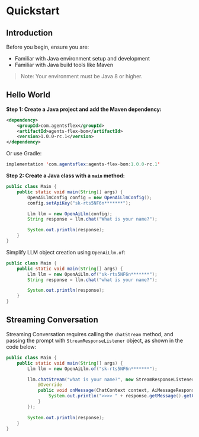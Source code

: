 # Quickstart

## Introduction

Before you begin, ensure you are:

- Familiar with Java environment setup and development
- Familiar with Java build tools like Maven

> Note: Your environment must be Java 8 or higher.

## Hello World

**Step 1: Create a Java project and add the Maven dependency:**

```xml
<dependency>
    <groupId>com.agentsflex</groupId>
    <artifactId>agents-flex-bom</artifactId>
    <version>1.0.0-rc.1</version>
</dependency>
```

Or use Gradle:

```java
implementation 'com.agentsflex:agents-flex-bom:1.0.0-rc.1'
```

**Step 2: Create a Java class with a `main` method:**

```java
public class Main {
    public static void main(String[] args) {
        OpenAiLlmConfig config = new OpenAiLlmConfig();
        config.setApiKey("sk-rts5NF6n*******");

        Llm llm = new OpenAiLlm(config);
        String response = llm.chat("What is your name?");

        System.out.println(response);
    }
}
```

Simplify LLM object creation using `OpenAiLlm.of`:


```java
public class Main {
    public static void main(String[] args) {
        Llm llm = new OpenAiLlm.of("sk-rts5NF6n*******");
        String response = llm.chat("what is your name?");

        System.out.println(response);
    }
}
```


## Streaming Conversation

Streaming Conversation requires calling the `chatStream` method, and passing the prompt with `StreamResponseListener` object, as shown in the code below:

```java
public class Main {
    public static void main(String[] args) {
        Llm llm = new OpenAiLlm.of("sk-rts5NF6n*******");

        llm.chatStream("what is your name?", new StreamResponseListener<AiMessageResponse, AiMessage>() {
            @Override
            public void onMessage(ChatContext context, AiMessageResponse response) {
                System.out.println(">>>> " + response.getMessage().getContent());
            }
        });

        System.out.println(response);
    }
}
```
